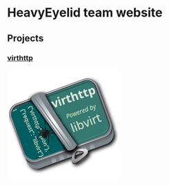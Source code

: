# HeavyEyelid team website

## Projects

### [virthttp](https://heavyeyelid.github.io/virthttp-user)

[![virthttp logo](res/images/virthttp-logo-256.png)](https://heavyeyelid.github.io/virthttp-user)
